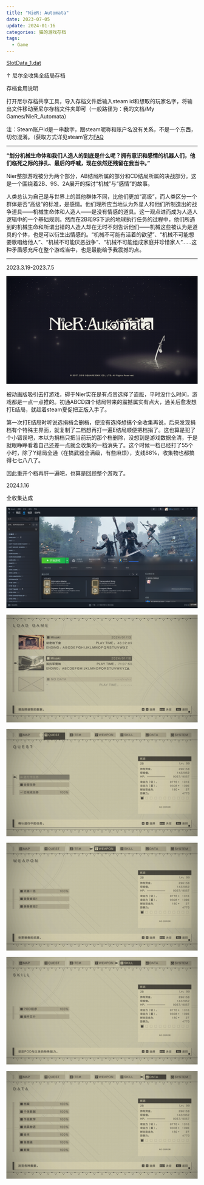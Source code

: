 ```yaml
---
title: "NieR: Automata"
date: 2023-07-05
update: 2024-01-16
categories: 猫的游戏存档
tags:
  - Game
---
```

[SlotData_1.dat](./img/0008/SlotData_1.dat)

↑ 尼尔全收集全结局存档

存档食用说明

打开尼尔存档共享工具，导入存档文件后输入steam id和想取的玩家名字，将输出文件移动至尼尔存档文件夹即可（一般路径为：我的文档/My Games/NieR_Automata）

注：Steam账户id是一串数字，跟steam昵称和账户名没有关系，不是一个东西，切勿混淆。（获取方式详见steam官方[FAQ](https://help.steampowered.com/zh-cn/faqs/view/2816-BE67-5B69-0FEC)

---

**“划分机械生命体和我们人造人的到底是什么呢？拥有意识和感情的机器人们，他们临死之际的挣扎、最后的呼喊，现在依然还残留在我当中。”**

Nier整部游戏被分为两个部分，AB结局所属的部分和CD结局所属的决战部分。这是一个围绕着2B、9S、2A展开的探讨“机械”与“感情”的故事。

人类总认为自己是与世界上的其他群体不同，比他们更加“高级”，而人类区分一个群体是否“高级”的标准，是感情。他们理所应当地认为外星人和他们所制造出的战争道具——机械生命体和人造人——是没有情感的道具。这一观点进而成为人造人逻辑中的一个基础规则。然而在2B和9S下派的地球执行任务的过程中，他们所遇到的机械生命和所谓出错的人造人却在无时不刻告诉他们——机械这些被认为是道具的个体，也是可以衍生出情感的。“机械不可能有活着的欲望”、“机械不可能想要歌唱给他人”、“机械不可能厌恶战争”、“机械不可能组成家庭并珍惜家人”……这种矛盾感充斥在整个游戏当中，也是最能给予我震撼的点。

---

2023.3.19-2023.7.5

![26b9db62-b113-485d-9bbf-18bf7373e98c.png](./img/0008/26b9db62-b113-485d-9bbf-18bf7373e98c.png)

被动画版吸引去打游戏，碍于Nier实在是有点贵选择了盗版，平时没什么时间，游戏都是一点一点推的。初通ABCD四个结局带来的震撼属实有点大，通关后愈发想打E结局，就趁着steam夏促把正版入手了。

第一次打E结局时听说选捐档会删档，便没有选择想搞个全收集再说，后来发现捐档有个特殊主界面，就复制了二档想再打一遍E结局顺便把档捐了。这也算是犯了个小错误吧，本以为捐档只把当前玩的那个档删除，没想到是游戏数据全清，于是就眼睁睁看着自己还差一点就全收集的一档消失了。这个时候一档已经打了55个小时，除了Y结局全通（在搞武器全满级，有些麻烦），支线88%，收集物也都搞得七七八八了。

因此重开个档再肝一遍吧，也算是回顾整个游戏了。

2024.1.16

全收集达成

![](./img/0008/psc.png)

![image.png](./img/0008/image.png)

![image.png](./img/0008/image%201.png)

![image.png](./img/0008/image%202.png)

![image.png](./img/0008/image%203.png)

![image.png](./img/0008/image%204.png)